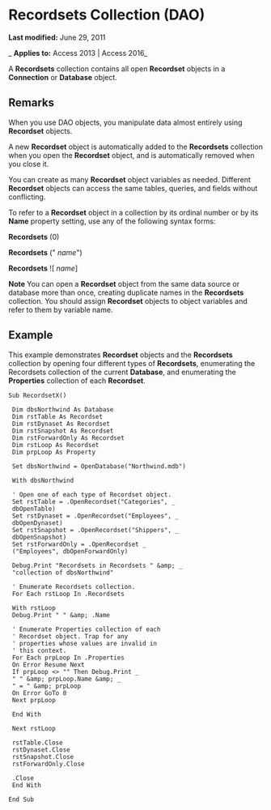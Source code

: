 
# Recordsets Collection (DAO)

 **Last modified:** June 29, 2011

 _ **Applies to:** Access 2013 | Access 2016_

A  **Recordsets** collection contains all open **Recordset** objects in a **Connection** or **Database** object.


## Remarks

When you use DAO objects, you manipulate data almost entirely using  **Recordset** objects.

A new  **Recordset** object is automatically added to the **Recordsets** collection when you open the **Recordset** object, and is automatically removed when you close it.

You can create as many  **Recordset** object variables as needed. Different **Recordset** objects can access the same tables, queries, and fields without conflicting.

To refer to a  **Recordset** object in a collection by its ordinal number or by its **Name** property setting, use any of the following syntax forms:

 **Recordsets** (0)

 **Recordsets** (" _name_")

 **Recordsets** ![ _name_]




 **Note**  You can open a  **Recordset** object from the same data source or database more than once, creating duplicate names in the **Recordsets** collection. You should assign **Recordset** objects to object variables and refer to them by variable name.


## Example

This example demonstrates  **Recordset** objects and the **Recordsets** collection by opening four different types of **Recordsets**, enumerating the Recordsets collection of the current **Database**, and enumerating the **Properties** collection of each **Recordset**.


```
Sub RecordsetX() 
 
 Dim dbsNorthwind As Database 
 Dim rstTable As Recordset 
 Dim rstDynaset As Recordset 
 Dim rstSnapshot As Recordset 
 Dim rstForwardOnly As Recordset 
 Dim rstLoop As Recordset 
 Dim prpLoop As Property 
 
 Set dbsNorthwind = OpenDatabase("Northwind.mdb") 
 
 With dbsNorthwind 
 
 ' Open one of each type of Recordset object. 
 Set rstTable = .OpenRecordset("Categories", _ 
 dbOpenTable) 
 Set rstDynaset = .OpenRecordset("Employees", _ 
 dbOpenDynaset) 
 Set rstSnapshot = .OpenRecordset("Shippers", _ 
 dbOpenSnapshot) 
 Set rstForwardOnly = .OpenRecordset _ 
 ("Employees", dbOpenForwardOnly) 
 
 Debug.Print "Recordsets in Recordsets " &amp; _ 
 "collection of dbsNorthwind" 
 
 ' Enumerate Recordsets collection. 
 For Each rstLoop In .Recordsets 
 
 With rstLoop 
 Debug.Print " " &amp; .Name 
 
 ' Enumerate Properties collection of each 
 ' Recordset object. Trap for any 
 ' properties whose values are invalid in 
 ' this context. 
 For Each prpLoop In .Properties 
 On Error Resume Next 
 If prpLoop <> "" Then Debug.Print _ 
 " " &amp; prpLoop.Name &amp; _ 
 " = " &amp; prpLoop 
 On Error GoTo 0 
 Next prpLoop 
 
 End With 
 
 Next rstLoop 
 
 rstTable.Close 
 rstDynaset.Close 
 rstSnapshot.Close 
 rstForwardOnly.Close 
 
 .Close 
 End With 
 
End Sub 

```

